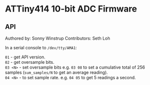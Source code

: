# ATTiny414 10-bit ADC Firmware

## API

Authored by: Sonny Winstrup
Contributors: Seth Loh

In a serial console to `/dev/tty/AMA1`:

`01` - get API version.  
`02` - get oversample bits.  
`03 <N>` - set oversample bits e.g. `03 08` to set a cumulative total of 256 samples (`sum_samples/N` to get an average reading).  
`04 <N>` - to set sample rate. e.g. `04 05` to get 5 readings a second.

